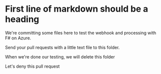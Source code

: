 # First line of markdown should be a heading

We're committing some files here to test the webhook and processing with F# on Azure.

Send your pull requests with a little text file to this folder.

When we're done our testing, we will delete this folder

Let's deny this pull request